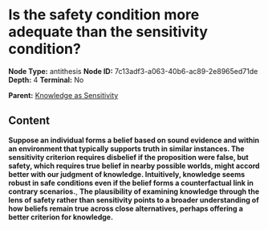 # Is the safety condition more adequate than the sensitivity condition?

**Node Type:** antithesis
**Node ID:** 7c13adf3-a063-40b6-ac89-2e8965ed71de
**Depth:** 4
**Terminal:** No

**Parent:** [Knowledge as Sensitivity](knowledge-as-sensitivity-synthesis-ef4c96d9-ef3c-4caf-9d18-5ef69eeb6455.md)

## Content

**Suppose an individual forms a belief based on sound evidence and within an environment that typically supports truth in similar instances. The sensitivity criterion requires disbelief if the proposition were false, but safety, which requires true belief in nearby possible worlds, might accord better with our judgment of knowledge. Intuitively, knowledge seems robust in safe conditions even if the belief forms a counterfactual link in contrary scenarios.**, **The plausibility of examining knowledge through the lens of safety rather than sensitivity points to a broader understanding of how beliefs remain true across close alternatives, perhaps offering a better criterion for knowledge.**
